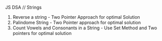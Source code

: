 JS DSA
// Strings
1. Reverse a string - Two Pointer Approach for optimal Solution
2. Palindome String - Two Pointer approach for optimal solution
3. Count Vowels and Consonants in a String - Use Set Method and Two pointers for optimal solution
